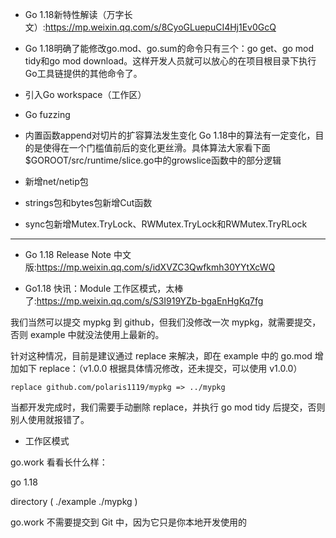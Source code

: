 + Go 1.18新特性解读（万字长文）:<https://mp.weixin.qq.com/s/8CyoGLuepuCI4Hj1Ev0GcQ>

+ Go 1.18明确了能修改go.mod、go.sum的命令只有三个：go get、go mod tidy和go mod download。这样开发人员就可以放心的在项目根目录下执行Go工具链提供的其他命令了。

+ 引入Go workspace（工作区）
+ Go fuzzing
+ 内置函数append对切片的扩容算法发生变化
Go 1.18中的算法有一定变化，目的是使得在一个门槛值前后的变化更丝滑。具体算法大家看下面$GOROOT/src/runtime/slice.go中的growslice函数中的部分逻辑
+ 新增net/netip包
+ strings包和bytes包新增Cut函数
+ sync包新增Mutex.TryLock、RWMutex.TryLock和RWMutex.TryRLock

---

+ Go 1.18 Release Note 中文版:<https://mp.weixin.qq.com/s/idXVZC3Qwfkmh30YYtXcWQ>

+ Go1.18 快讯：Module 工作区模式，太棒了:<https://mp.weixin.qq.com/s/S3I919YZb-bgaEnHgKq7fg>

我们当然可以提交 mypkg 到 github，但我们没修改一次 mypkg，就需要提交，否则 example 中就没法使用上最新的。

针对这种情况，目前是建议通过 replace 来解决，即在 example 中的 go.mod 增加如下 replace：（v1.0.0 根据具体情况修改，还未提交，可以使用 v1.0.0）

`replace github.com/polaris1119/mypkg => ../mypkg`

当都开发完成时，我们需要手动删除 replace，并执行 go mod tidy 后提交，否则别人使用就报错了。

+ 工作区模式

go.work 看看长什么样：

go 1.18

directory (
    ./example
    ./mypkg
)

go.work 不需要提交到 Git 中，因为它只是你本地开发使用的


